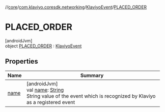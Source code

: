 //[core](../../../../index.md)/[com.klaviyo.coresdk.networking](../../index.md)/[KlaviyoEvent](../index.md)/[PLACED_ORDER](index.md)

# PLACED_ORDER

[androidJvm]\
object [PLACED_ORDER](index.md) : [KlaviyoEvent](../index.md)

## Properties

| Name | Summary |
|---|---|
| [name](../name.md) | [androidJvm]<br>val [name](../name.md): [String](https://kotlinlang.org/api/latest/jvm/stdlib/kotlin/-string/index.html)<br>String value of the event which is recognized by Klaviyo as a registered event |
